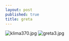 ```yaml
---
layout: post
published: true
title: greta
---
```

![klima370.jpg]({{site.baseurl}}/assets/images/posts/klima370.jpg)
![greta3.jpg]({{site.baseurl}}/assets/images/posts/greta3.jpg)

